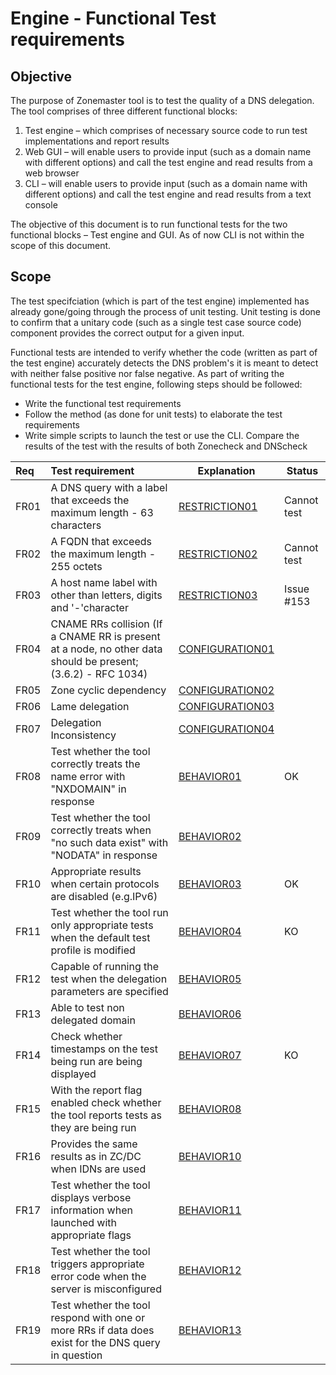 Engine - Functional Test requirements
======================================

Objective
----------
The purpose of Zonemaster tool is to test the quality of a DNS delegation.
The tool comprises of three different functional blocks: 
   1. Test engine – which comprises of necessary source code to run test
implementations and report results
   2. Web GUI – will enable users to provide input (such as a domain name 
with different options) and call the test engine and read results from a web
browser
   3. CLI – will enable users to provide input (such as a domain name with
different options) and call the test engine and read results from a text
console

The objective of this document is to run functional tests for the two
functional blocks – Test engine and GUI. As of now CLI is not within the
scope of this document.

Scope
------

The test specifciation (which is part of the test engine) implemented has already
gone/going through the process of unit testing. Unit testing is done to
confirm that a unitary code (such as a single test case source code)
component provides the correct output for a given input. 

Functional tests are intended to verify whether the code (written as part of
the test engine) accurately detects the DNS problem's it is meant to detect
with neither false positive nor false negative. As part of writing the
functional tests for the test engine, following steps should be followed:
   * Write the functional test requirements
   * Follow the method (as done for unit tests) to elaborate the test
   requirements
   * Write simple scripts to launch the test or use the CLI.  Compare the 
   results of the test with the results of both Zonecheck and DNScheck


|Req| Test requirement                           |Explanation|Status|
|:--|:-------------------------------------------|-----------|------|
|FR01|A DNS query with a label that exceeds the maximum length - 63 characters|[RESTRICTION01](../specifications/functional-tests/Restriction-TP/restriction01.md)|Cannot test|N/A|
|FR02|A FQDN that exceeds the maximum length - 255 octets|[RESTRICTION02](../specifications/functional-tests/Restriction-TP/restriction02.md)|Cannot test|N/A|
|FR03|A host name label with other than letters, digits and '-'character|[RESTRICTION03](../specifications/functional-tests/Restriction-TP/restriction03.md)|Issue #153|KO|
|FR04|CNAME RRs collision (If a CNAME RR is present at a node, no other data should be present; (3.6.2) - RFC 1034)|[CONFIGURATION01](../specifications/functional-tests/Configuration-TP/configuration01.md)||
|FR05|Zone cyclic dependency|[CONFIGURATION02](../specifications/functional-tests/Configuration-TP/configuration02.md)||
|FR06|Lame delegation |[CONFIGURATION03](../specifications/functional-tests/Configuration-TP/configuration03.md)||
|FR07|Delegation Inconsistency|[CONFIGURATION04](../specifications/functional-tests/Configuration-TP/configuration04.md)||
|FR08|Test whether the tool correctly treats the name error with "NXDOMAIN" in response|[BEHAVIOR01](../specifications/functional-tests/Behavior-TP/behavior01.md)|OK|
|FR09|Test whether the tool correctly treats when "no such data exist"  with "NODATA" in response|[BEHAVIOR02](../specifications/functional-tests/Behavior-TP/behavior02.md)||
|FR10|Appropriate results when certain protocols are disabled (e.g.IPv6)|[BEHAVIOR03](../specifications/functional-tests/Behavior-TP/behavior03.md)|OK|
|FR11|Test whether the tool run only appropriate tests when the default test profile is modified|[BEHAVIOR04](../specifications/functional-tests/Behavior-TP/behavior04.md)|KO|
|FR12|Capable of running the test when the delegation parameters are specified|[BEHAVIOR05](../specifications/functional-tests/Behavior-TP/behavior05.md)||
|FR13|Able to test non delegated domain|[BEHAVIOR06](../specifications/functional-tests/BEHAVIOR-TP/behavior06.md)||
|FR14|Check whether timestamps on the test being run are being displayed|[BEHAVIOR07](../specifications/functional-tests/Behavior-TP/behavior07.md)|KO|
|FR15|With the report flag enabled check whether the tool reports tests as they are being run|[BEHAVIOR08](../specifications/functional-tests/BEHAVIOR-TP/behavior08.md)||
|FR16|Provides the same results as in ZC/DC when IDNs are used|[BEHAVIOR10](../specifications/functional-tests/BEHAVIOR-TP/behavior10.md)||
|FR17|Test whether the tool displays verbose information when launched with appropriate flags|[BEHAVIOR11](../specifications/functional-tests/BEHAVIOR-TP/behavior11.md)||
|FR18|Test whether the tool triggers appropriate error code when the server is misconfigured|[BEHAVIOR12](../specifications/functional-tests/BEHAVIOR-TP/behavior12.md)||
|FR19|Test whether the tool respond with one or more RRs if data does exist for the DNS query in question|[BEHAVIOR13](../specifications/functional-tests/BEHAVIOR-TP/behavior13.md)||

